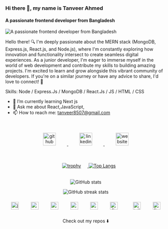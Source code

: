 ### Hi there 👋, my name is Tanveer Ahmed
#### A passionate frontend developer from Bangladesh
![A passionate frontend developer from Bangladesh](https://media.licdn.com/dms/image/D5616AQHZYPnyxYH21g/profile-displaybackgroundimage-shrink_350_1400/0/1719859422287?e=1725494400&v=beta&t=xgHjWWMMHj51-c7L5vkS7_fACW4Rrt6OvqnXCeM97kk)

Hello there! 🔍 I'm deeply passionate about the MERN stack (MongoDB, Express.js, React.js, and Node.js), where I'm constantly exploring how innovation and functionality intersect to create seamless digital experiences. As a junior developer, I'm eager to immerse myself in the world of web development and contribute my skills to building amazing projects. I'm excited to learn and grow alongside this vibrant community of developers. If you're on a similar journey or have any advice to share, I'd love to connect! 🚀

Skills: Node / Express.Js / MongoDB / React.Js / JS / HTML / CSS

- 🌱 I’m currently learning Next js 
- 💬 Ask me about React,JavaScript, 
- 📫 How to reach me:  tanveer8507@gmail.com 


<!--
  [<img src='https://cdn.jsdelivr.net/npm/simple-icons@3.0.1/icons/github.svg' alt='github' height='40'>](https://github.com/TanveerAhmed4545)  [<img src='https://cdn.jsdelivr.net/npm/simple-icons@3.0.1/icons/linkedin.svg' alt='linkedin' height='40'>](https://www.linkedin.com/in/www.linkedin.com/in/tanveerahmed45/)  [<img src='https://cdn.jsdelivr.net/npm/simple-icons@3.0.1/icons/icloud.svg' alt='website' height='40'>](https://tanveer-ahmed-portfolio-next.vercel.app/)
-->
<div align="center">
  <a href="https://github.com/TanveerAhmed4545">
    <img src="https://cdn.jsdelivr.net/npm/simple-icons@3.0.1/icons/github.svg" alt="github" height="40" style="margin: 35px;" />
  </a>
  <a href="https://www.linkedin.com/in/tanveerahmed45/">
    <img src="https://cdn.jsdelivr.net/npm/simple-icons@3.0.1/icons/linkedin.svg" alt="linkedin" height="40" style="margin: 35px;" />
  </a>
  <a href="https://tanveer-ahmed-portfolio-next.vercel.app/">
    <img src="https://cdn.jsdelivr.net/npm/simple-icons@3.0.1/icons/icloud.svg" alt="website" height="40" style="margin: 35px;" />
  </a>
</div>





<!--
 [![trophy](https://github-profile-trophy.vercel.app/?username=TanveerAhmed4545)](https://github.com/ryo-ma/github-profile-trophy)
  [![Top Langs](https://github-readme-stats.vercel.app/api/top-langs/?username=TanveerAhmed4545)](https://github.com/anuraghazra/github-readme-stats)
-->
<div align="center">
   <a href="https://github.com/ryo-ma/github-profile-trophy">
    <img src="https://github-profile-trophy.vercel.app/?username=TanveerAhmed4545" alt="trophy" style="margin: 20px;" />
  </a>
  <a href="https://github.com/anuraghazra/github-readme-stats">
    <img src="https://github-readme-stats.vercel.app/api/top-langs/?username=TanveerAhmed4545" alt="Top Langs" />
  </a>
</div>
<div align="center">
 

![GitHub stats](https://github-readme-stats.vercel.app/api?username=TanveerAhmed4545&show_icons=true)  

![GitHub streak stats](https://streak-stats.demolab.com/?user=TanveerAhmed4545)
</div>  

###

<div align="center">
  <img src="https://cdn.jsdelivr.net/gh/devicons/devicon/icons/javascript/javascript-original.svg" height="24" alt="javascript logo"  />
  <img width="30" />
  
  <img src="https://cdn.jsdelivr.net/gh/devicons/devicon/icons/nodejs/nodejs-original.svg" height="24" alt="nodejs logo"  />
  <img width="30" />
  <img src="https://cdn.jsdelivr.net/gh/devicons/devicon/icons/react/react-original.svg" height="24" alt="react logo"  />
  <img width="30" />
  <img src="https://cdn.jsdelivr.net/gh/devicons/devicon/icons/express/express-original.svg" height="24" alt="express logo"  />
  <img width="30" />
  <img src="https://cdn.jsdelivr.net/gh/devicons/devicon/icons/mongodb/mongodb-original.svg" height="24" alt="mongodb logo"  />
  <img width="30" />
  <img src="https://cdn.jsdelivr.net/gh/devicons/devicon/icons/firebase/firebase-plain.svg" height="24" alt="firebase logo"  />
 <img width="40" />
  <img src="https://cdn.jsdelivr.net/gh/devicons/devicon/icons/tailwindcss/tailwindcss-original-wordmark.svg" height="24" alt="tailwindcss logo"  />
 
  <img width="30" />
  <img src="https://cdn.jsdelivr.net/gh/devicons/devicon/icons/figma/figma-original.svg" height="24" alt="figma logo"  />
</div>

###
<p align="center">
Check out my repos ⬇️  
</p>


